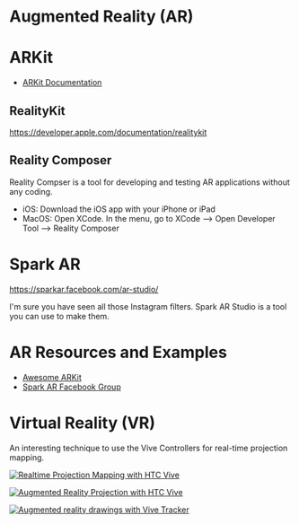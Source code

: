 # Augmented Reality (AR)

# ARKit

* [ARKit Documentation](https://developer.apple.com/documentation/arkit)

## RealityKit

https://developer.apple.com/documentation/realitykit

## Reality Composer

Reality Compser is a tool for developing and testing AR applications without any coding.

* iOS: Download the iOS app with your iPhone or iPad
* MacOS: Open XCode. In the menu, go to XCode --> Open Developer Tool --> Reality Composer

# Spark AR
https://sparkar.facebook.com/ar-studio/

I'm sure you have seen all those Instagram filters. Spark AR Studio is a tool you can use to make them.

# AR Resources and Examples

* [Awesome ARKit](https://github.com/olucurious/Awesome-ARKit)
* [Spark AR Facebook Group](https://www.facebook.com/groups/SparkARcommunity/)

# Virtual Reality (VR)

An interesting technique to use the Vive Controllers for real-time projection mapping.

[![Realtime Projection Mapping with HTC Vive](http://img.youtube.com/vi/2gkidC6hTlY/0.jpg)](http://www.youtube.com/watch?v=2gkidC6hTlY "Realtime Projection Mapping with HTC Vive")

[![Augmented Reality Projection with HTC Vive](http://img.youtube.com/vi/xdr002nBQvI/0.jpg)](http://www.youtube.com/watch?v=xdr002nBQvI "Augmented Reality Projection with HTC Vive")

[![Augmented reality drawings with Vive Tracker](http://img.youtube.com/vi/gz-0dl65vy0/0.jpg)](http://www.youtube.com/watch?v=gz-0dl65vy0 "Augmented reality drawings with Vive Tracker")
